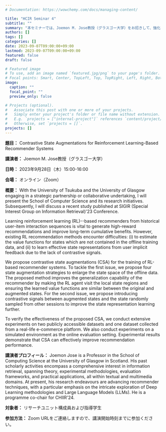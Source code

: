 ```yaml
---
# Documentation: https://wowchemy.com/docs/managing-content/

title: "HCIR Seminar 4"
subtitle: ""
summary: "本セミナーでは、Joemon M. Jose教授（グラスゴー大学）をお招きして、強化学習を用いた情報推薦システムに関するご講演をいただきます。"
authors: []
tags: []
categories: []
date: 2023-09-07T09:00:00+09:00
lastmod: 2023-09-07T09:00:00+09:00
featured: false
draft: false

# Featured image
# To use, add an image named `featured.jpg/png` to your page's folder.
# Focal points: Smart, Center, TopLeft, Top, TopRight, Left, Right, BottomLeft, Bottom, BottomRight.
image:
  caption: ""
  focal_point: ""
  preview_only: false

# Projects (optional).
#   Associate this post with one or more of your projects.
#   Simply enter your project's folder or file name without extension.
#   E.g. `projects = ["internal-project"]` references `content/project/deep-learning/index.md`.
#   Otherwise, set `projects = []`.
projects: []
---
```


**題目：** Contrastive State Augmentations for Reinforcement Learning-Based Recommender Systems

**講演者：** Joemon M. Jose教授（グラスゴー大学）

**日時：** 2023年9月28日（木）15:00-16:00

**会場：** オンライン（Zoom）

**概要：** With the University of Tsukuba and the University of Glasgow engaging in a strategic partnership or collaborative undertaking, I will present the School of Computer Science and its research initiatives. Subsequently, I will discuss a recent study published at SIGIR (Special Interest Group on Information Retrieval)'23 Conference.

Learning reinforcement learning (RL)--based recommenders from historical user-item interaction sequences is vital to generate high-reward recommendations and improve long-term cumulative benefits. However,  existing RL recommendation methods encounter difficulties: (i) to estimate the value functions for states which are not contained in the offline training data, and (ii) to learn effective state representations from user implicit feedback due to the lack of contrastive signals.

We propose contrastive state augmentations (CSA) for the training of RL-based recommender systems.  To tackle the first issue, we propose four state augmentation strategies to enlarge the state space of the offline data. The proposed method improves the generalization capability of the recommender by making the RL agent visit the local state regions and ensuring the learned value functions are similar between the original and augmented states. For the second issue, we propose introducing contrastive signals between augmented states and the state randomly sampled from other sessions to improve the state representation learning further. 

To verify the effectiveness of the proposed CSA, we conduct extensive experiments on two publicly accessible datasets and one dataset collected from a real-life e-commerce platform. We also conduct experiments on a simulated environment as the online evaluation setting.  Experimental results demonstrate that CSA can effectively improve recommendation performance.

**講演者プロフィール：** Joemon Jose is a  Professor in the School of Computing Science at the University of Glasgow in Scotland. His past scholarly activities encompass a comprehensive interest in information retrieval, spanning theory, experimental methodologies, evaluation frameworks, and practical applications, all within textual and multimedia domains. At present, his research endeavours are advancing recommender techniques, with a particular emphasis on the intricate exploration of Deep Learning methodologies and Large Language Models (LLMs). He is a programme co-chair for CHIIR'24.

**対象者：** リサーチユニット構成員および指導学生

**参加方法：** Zoom URLをご連絡しますので、講演開始時刻までに参加ください。
